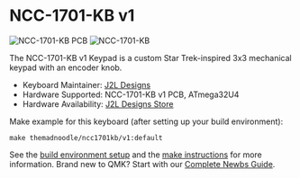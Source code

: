 # NCC-1701-KB v1

![NCC-1701-KB PCB](https://i.imgur.com/aXFgH52.jpg)
![NCC-1701-KB](https://i.imgur.com/9hWyhcR.jpg)

The NCC-1701-KB v1 Keypad is a custom Star Trek-inspired 3x3 mechanical keypad with an encoder knob.

* Keyboard Maintainer: [J2L Designs](https://github.com/jessel92)
* Hardware Supported: NCC-1701-KB v1 PCB, ATmega32U4
* Hardware Availability: [J2L Designs Store](https://www.etsy.com/listing/752039967/ncc-1701-kb-custom-star-trek-inspired)

Make example for this keyboard (after setting up your build environment):

    make themadnoodle/ncc1701kb/v1:default

See the [build environment setup](https://docs.qmk.fm/#/getting_started_build_tools) and the [make instructions](https://docs.qmk.fm/#/getting_started_make_guide) for more information. 
Brand new to QMK? Start with our [Complete Newbs Guide](https://docs.qmk.fm/#/newbs).
